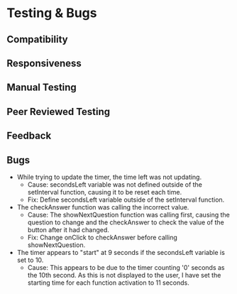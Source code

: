 # Testing & Bugs
## Compatibility
## Responsiveness
## Manual Testing
## Peer Reviewed Testing
## Feedback
## Bugs
- While trying to update the timer, the time left was not updating.
    - Cause: secondsLeft variable was not defined outside of the setInterval function, causing it to be reset each time.
    - Fix: Define secondsLeft variable outside of the setInterval function.
- The checkAnswer function was calling the incorrect value.
    - Cause: The showNextQuestion function was calling first, causing the question to change and the checkAnswer to check the value of the button after it had changed.
    - Fix: Change onClick to checkAnswer before calling showNextQuestion.
- The timer appears to "start" at 9 seconds if the secondsLeft variable is set to 10.
    - Cause: This appears to be due to the timer counting '0' seconds as the 10th second. As this is not displayed to the user, I have set the starting time for each function activation to 11 seconds.
    